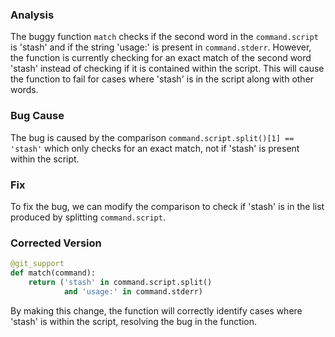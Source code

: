 ### Analysis
The buggy function `match` checks if the second word in the `command.script` is 'stash' and if the string 'usage:' is present in `command.stderr`. However, the function is currently checking for an exact match of the second word 'stash' instead of checking if it is contained within the script. This will cause the function to fail for cases where 'stash' is in the script along with other words.

### Bug Cause
The bug is caused by the comparison `command.script.split()[1] == 'stash'` which only checks for an exact match, not if 'stash' is present within the script.

### Fix
To fix the bug, we can modify the comparison to check if 'stash' is in the list produced by splitting `command.script`.

### Corrected Version
```python
@git_support
def match(command):
    return ('stash' in command.script.split()
            and 'usage:' in command.stderr)
``` 

By making this change, the function will correctly identify cases where 'stash' is within the script, resolving the bug in the function.